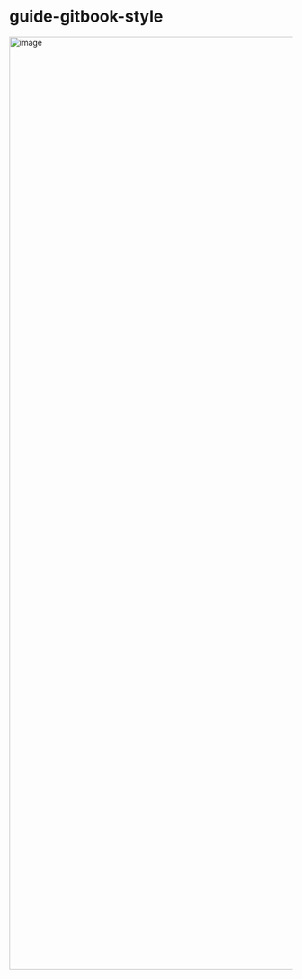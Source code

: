 # guide-gitbook-style
<img width="1659" alt="image" src="https://github.com/user-attachments/assets/b70bd052-df6f-4880-bfd2-a6eb5ca77113" />
